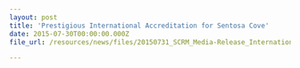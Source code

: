 ```yaml
---
layout: post
title: 'Prestigious International Accreditation for Sentosa Cove'
date: 2015-07-30T00:00:00.000Z
file_url: /resources/news/files/20150731_SCRM_Media-Release_International_Accreditation_for_Sentosa_Cove.pdf

---
```

